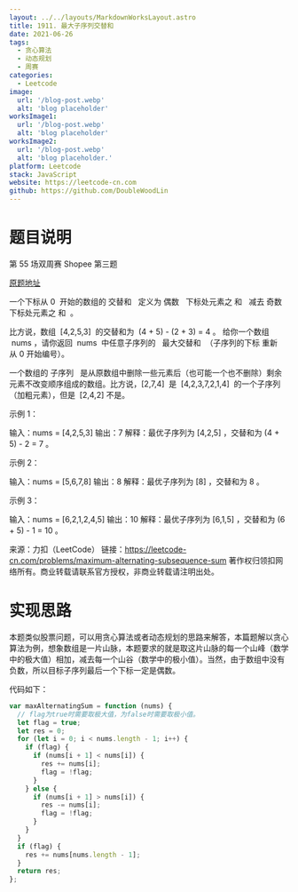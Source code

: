 ```yaml
---
layout: ../../layouts/MarkdownWorksLayout.astro
title: 1911. 最大子序列交替和
date: 2021-06-26
tags:
  - 贪心算法
  - 动态规划
  - 周赛
categories:
  - Leetcode
image:
  url: '/blog-post.webp'
  alt: 'blog placeholder'
worksImage1:
  url: '/blog-post.webp'
  alt: 'blog placeholder'
worksImage2:
  url: '/blog-post.webp'
  alt: 'blog placeholder.'
platform: Leetcode
stack: JavaScript
website: https://leetcode-cn.com
github: https://github.com/DoubleWoodLin
---
```


# **题目说明**

第 55 场双周赛 Shopee 第三题

[原题地址](https://leetcode-cn.com/problems/maximum-alternating-subsequence-sum)

一个下标从 0  开始的数组的 交替和   定义为 偶数   下标处元素之 和   减去 奇数   下标处元素之 和  。

比方说，数组  [4,2,5,3]  的交替和为  (4 + 5) - (2 + 3) = 4 。
给你一个数组  nums ，请你返回  nums  中任意子序列的   最大交替和  （子序列的下标 重新   从 0 开始编号）。

一个数组的 子序列   是从原数组中删除一些元素后（也可能一个也不删除）剩余元素不改变顺序组成的数组。比方说，[2,7,4]  是  [4,2,3,7,2,1,4]  的一个子序列（加粗元素），但是  [2,4,2] 不是。

示例 1：

输入：nums = [4,2,5,3]
输出：7
解释：最优子序列为 [4,2,5] ，交替和为 (4 + 5) - 2 = 7 。

示例 2：

输入：nums = [5,6,7,8]
输出：8
解释：最优子序列为 [8] ，交替和为 8 。

示例 3：

输入：nums = [6,2,1,2,4,5]
输出：10
解释：最优子序列为 [6,1,5] ，交替和为 (6 + 5) - 1 = 10 。

来源：力扣（LeetCode）
链接：https://leetcode-cn.com/problems/maximum-alternating-subsequence-sum
著作权归领扣网络所有。商业转载请联系官方授权，非商业转载请注明出处。

# **实现思路**

本题类似股票问题，可以用贪心算法或者动态规划的思路来解答，本篇题解以贪心算法为例，想象数组是一片山脉，本题要求的就是取这片山脉的每一个山峰（数学中的极大值）相加，减去每一个山谷（数学中的极小值）。当然，由于数组中没有负数，所以目标子序列最后一个下标一定是偶数。

代码如下：

```javascript
var maxAlternatingSum = function (nums) {
  // flag为true时需要取极大值，为false时需要取极小值。
  let flag = true;
  let res = 0;
  for (let i = 0; i < nums.length - 1; i++) {
    if (flag) {
      if (nums[i + 1] < nums[i]) {
        res += nums[i];
        flag = !flag;
      }
    } else {
      if (nums[i + 1] > nums[i]) {
        res -= nums[i];
        flag = !flag;
      }
    }
  }
  if (flag) {
    res += nums[nums.length - 1];
  }
  return res;
};
```
